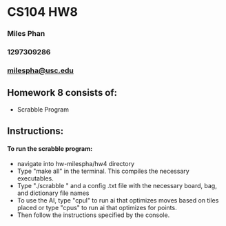# CS104 HW8
### Miles Phan
### 1297309286
### milespha@usc.edu

## Homework 8 consists of:
- Scrabble Program

## Instructions:
#### To run the scrabble program: 
- navigate into hw-milespha/hw4 directory
- Type "make all" in the terminal. This compiles the necessary executables.
- Type "./scrabble " and a config .txt file with the necessary board, bag, and dictionary file names
- To use the AI, type "cpul" to run ai that optimizes moves based on tiles placed or type "cpus" to run ai that optimizes for points.
- Then follow the instructions specified by the console.
